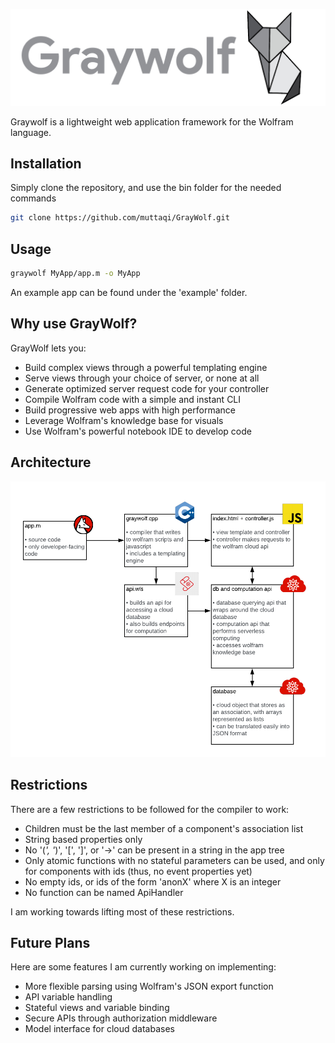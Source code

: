 ![Graywolf Banner](/images/graywolf-banner.png)

Graywolf is a lightweight web application framework for the Wolfram language.

## Installation

Simply clone the repository, and use the bin folder for the needed commands

```bash
git clone https://github.com/muttaqi/GrayWolf.git
```

## Usage

```bash
graywolf MyApp/app.m -o MyApp
```

An example app can be found under the 'example' folder.

## Why use GrayWolf?

GrayWolf lets you:
* Build complex views through a powerful templating engine
* Serve views through your choice of server, or none at all
* Generate optimized server request code for your controller
* Compile Wolfram code with a simple and instant CLI
* Build progressive web apps with high performance
* Leverage Wolfram's knowledge base for visuals
* Use Wolfram's powerful notebook IDE to develop code
 
## Architecture

![GrayWolf Architecure](/images/architecture.png)

## Restrictions

There are a few restrictions to be followed for the compiler to work:
* Children must be the last member of a component's association list
* String based properties only
* No '(*', '*)', '[', ']', or '->' can be present in a string in the app tree
* Only atomic functions with no stateful parameters can be used, and only for components with ids (thus, no event properties yet)
* No empty ids, or ids of the form 'anonX' where X is an integer
* No function can be named ApiHandler

I am working towards lifting most of these restrictions.

## Future Plans

Here are some features I am currently working on implementing:
* More flexible parsing using Wolfram's JSON export function
* API variable handling
* Stateful views and variable binding
* Secure APIs through authorization middleware
* Model interface for cloud databases
